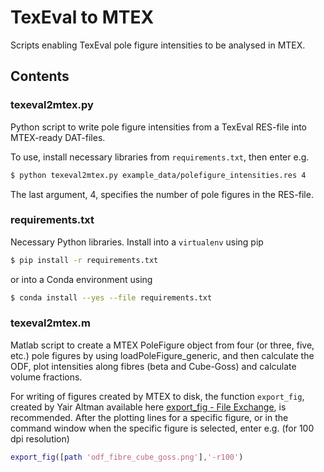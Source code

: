 # TexEval to MTEX

Scripts enabling TexEval pole figure intensities to be analysed in MTEX.

## Contents

### texeval2mtex.py

Python script to write pole figure intensities from a TexEval RES-file into MTEX-ready DAT-files.

To use, install necessary libraries from `requirements.txt`, then enter e.g.

```bash
$ python texeval2mtex.py example_data/polefigure_intensities.res 4
```

The last argument, 4, specifies the number of pole figures in the RES-file.

### requirements.txt

Necessary Python libraries. Install into a `virtualenv` using pip

```bash
$ pip install -r requirements.txt
```

or into a Conda environment using

```bash
$ conda install --yes --file requirements.txt
```

### texeval2mtex.m

Matlab script to create a MTEX PoleFigure object from four (or three, five, etc.) pole figures by using loadPoleFigure_generic, and then calculate the ODF, plot intensities along fibres (beta and Cube-Goss) and calculate volume fractions.

For writing of figures created by MTEX to disk, the function `export_fig`, created by Yair Altman available here [export_fig - File Exchange](https://se.mathworks.com/matlabcentral/fileexchange/23629-export_fig), is recommended. After the plotting lines for a specific figure, or in the command window when the specific figure is selected, enter e.g. (for 100 dpi resolution)

```matlab
export_fig([path 'odf_fibre_cube_goss.png'],'-r100')
```
